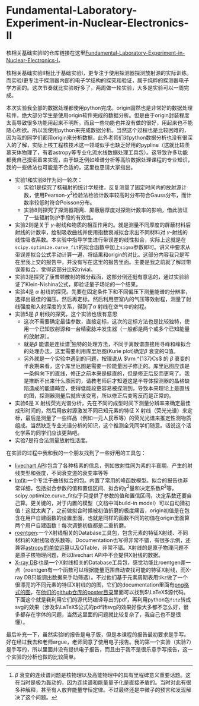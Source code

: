 # Fundamental-Laboratory-Experiment-in-Nuclear-Electronics-II

核相关基础实验I的仓库链接在这里[Fundamental-Laboratory-Experiment-in-Nuclear-Electronics-I](https://github.com/Xuanyiyiren/Fundamental-Laboratory-Experiment-in-Nuclear-Electronics)。

核相关基础实验II相比于基础实验I，更专注于使用探测器探测放射源的实际训练。而实验I更专注于探测器内部的电子学结构的探究和验证，属于纯粹的探测器电子学方面的。这次节奏就比实验I好多了，两周做一轮实验，大多是实验可以一周完成。

本次实验我全部的数据处理都使用python完成。origin固然也是非常好的数据处理软件，绝大部分学生是使用origin软件完成的数据分析。但是由于origin封装程度太高导致很多功能用起来不明所。而且一些功能也并没有做的很好，用起来也不能随心所欲。所以我使用python来完成数据分析。当然这个过程也是比较困难的，因为我的同学们都用origin来分析数据，此外老师们对python数据分析也没有很深入的了解，实际上核工程核技术这一领域似乎也缺乏好用的pypline（这就比较羡慕天体物理了，有着astropy等专业化流水线数据处理工具包）。这导致许多功能都我自己摸索着来实现，由于缺乏例如峰谱分析等高阶数据处理课程的专业知识，我的一些做法也可能是不合适的，这里也恳请大家指出。

- 实验1和实验8作为同一轮次：
  - 实验1是探究了核辐射的统计学规律，反复测量了固定时间内的放射源计数，使用Pearson-$\chi^2$检验法检验计数率较高时分布符合Gauss分布，而计数率较低时符合Poisson分布。
  - 实验8则探究了探测器距离、屏蔽层厚度对探测计数率的影响，借此验证了一些辐射防护手段的有效性。
- 实验2则是关于 $\gamma$-射线和物质的相互作用的。就是测量不同厚度的屏蔽材料后射线的计数率，绘制吸收曲线并使用指数衰减拟合求出不同材料对 $\gamma$-射线的线性吸收系数。本实验中指导学生进行带误差的线性拟合，实际上这就是在`scipy.optimize.curve_fit`的拟合函数中加上`sigma`参数即可。讲义中要求从带误差拟合公式手动计算一遍，将结果和origin的对比。这部分内容我只是写在里我上交的报告中，并没有写在这里的报告里面。主要是我之前就了解过带误差拟合，觉得这部分比较trivial。
- 实验3是探究了康普顿散射的微分截面，这部分倒还挺有意思的，通过实验验证了Klein-Nishina公式，即验证量子场论的一个结果。
- 实验4是 $\alpha$ 射线的探究。先要在固定条件下和不同偏压下测量能谱的分辨率，选择出最佳的偏压。然后再定标。然后利用腔室内的气压等效射程，测量了射线强度和入射深度的关系，得到了$\alpha$ 射线在空气中的射程。
- 实验5是 $\beta$ 射线的探究，这个实验也很有意思
  - 这次不需要确定最佳参数，直接定标，这次的定标方法也是比较独特，使用一个已知放射源和一台精密脉冲发生器（一般都是两个或多个已知能量的放射源）。
  - 就是$\beta$ 能谱是连续谱[^1]独特的处理方法，不同于离散谱直接用寻峰和峰拟合的处理办法，这里需要利用库里厄图(Kurie plot)确定$\beta$ 衰变的Q值。
  - 另外就是一个实验中遇到的问题，按理说从 $\rm ^{137}Cs$ 的 $\beta$ 衰变的半衰期来看，这个库里厄图是需要一阶能量因子修正的。库里厄图应该是一条斜向下的直线，修正之前本来是挺直的，但是修正后反而更弯了。我是推断不出来什么原因的，请教老师后才知道这是半导体探测器的晶格缺陷造成的能谱畸变，使得低能段更容易被探测到，导致本来理论上是直线的图，探测器测量后就应该变弯，所以修正后变弯反而是正常的。
- 实验6是 X 射线荧光光谱分析，先在不同的成型时间下测量分辨率来确定最佳成形时间的，然后用放射源激发不同已知元素的特征 X 射线（荧光光谱）来定标，最后是测量了一些样品（例如一元人民币等）的荧光光谱来推定性测物质组成。当然缺乏专业光谱分析的知识，这个推测全凭同学们随意。话说这个活化学系的同学们应该更熟吧。
- 实验7是符合法测量放射性活度。

[^1]:$\beta$ 衰变的连续谱问题是核物理以及高能物理中的具有里程碑意义重要话题。这在当时是极为轰动的，因为连续谱和能量量子化是直接矛盾的。当时对此有很多种解释，甚至有人放弃能量守恒定律。不过最终还是中微子的预言和发现解决了这个问题。

在实验的过程中我和我的一个朋友找到了一些好用的工具包：

- [livechart API](https://www-nds.iaea.org/relnsd/vcharthtml/api_v0_guide.html):包含了各种核素的信息，例如放射性同为素的半衰期，产生的射线类型和强度，不同衰变道的衰变率等等
- [lmfit](https://lmfit.github.io/lmfit-py/intro.html):一个专注于曲线拟合的包。内置了常用的峰函数模型。拟合的报告也非常详细，包括拟合参数的值和置信区间、拟合的$\chi^2$量和决定系数$R^2$等，scipy.optimize.curve_fit似乎只提供了参数的值和置信区间，决定系数还要自己算。更关键的，对于内置的模型（文档中叫build-in model）可以自动猜初值！这就太爽了，之前做拟合时候被初值折磨的极度痛苦，origin初值是在包含在用户自建函数的设置里面，也就是同样的函数不同的初值在origin里面算两个用户自建函数！每次调整初值都是二重折磨。
- [roentgen](https://roentgen.readthedocs.io/en/latest/index.html):一个X射线相关的Database工具包，包含元素的特征X射线、不同材料的X射线吸收系数等。Documentation也写得非常不错，有很多示例，还兼容[astropy的单位运算](https://docs.astropy.org/en/stable/units/)以及QTable，非常不错。X射线的是原子物理问题不是原子核物理问题，所以livechart API中不会提供X射线的数据。
- [X-ray DB](https://xraypy.github.io/XrayDB/):也是一个X射线相关的Database工具包，感觉功能比roentgen差一点（roentgen有一个函数可以根据能量范围自动查找可能的特征X射线，而X-ray DB只能调出数据来手动筛选）。不过他们基于元素周期表用tikz做了一个很漂亮的不同元素的特征X射线的的图，它们的documentation里面有[png格式的图](https://xraypy.github.io/XrayDB/periodictable.html#periodic-tables)，在[他们的github仓库的poster目录](https://github.com/xraypy/XrayDB/tree/master/poster)里面可以找到$\LaTeX$源代码。下面这个就是我利用它们的源代码编译导出的pdf，再利用python包`fitz`转成svg的效果（涉及$\LaTeX$公式的pdf转svg的效果好像大多都不怎么好，很多都存在字体的问题，当然这里面的问题就比较复杂了，我自己也不是很懂）。



最后补充一下，虽然实验I的报告是电子版，但是本课程的报告最初要求是手写。好在经过我去和老师argue，老师同意了使用电子报告。我的第一个实验（实验7）是手写的，所以里面并没有提供电子报告，而且由于我不是很乐意手写报告，这一个实验的分析也做的比较简单。
